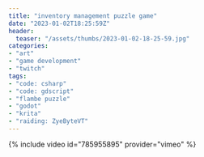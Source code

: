 ```yaml
---
title: "inventory management puzzle game"
date: "2023-01-02T18:25:59Z"
header:
  teaser: "/assets/thumbs/2023-01-02-18-25-59.jpg"
categories:
- "art"
- "game development"
- "twitch"
tags:
- "code: csharp"
- "code: gdscript"
- "flambe puzzle"
- "godot"
- "krita"
- "raiding: ZyeByteVT"
---
```

{% include video id="785955895" provider="vimeo" %}
